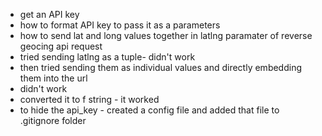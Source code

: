 - get an API key
- how to format API key to pass it as a parameters
- how to send lat and long values together in latlng paramater of reverse geocing api request
- tried sending latlng as a tuple- didn't work
- then tried sending them as individual values and directly embedding them into the url
- didn't work
- converted it to f string - it worked
- to hide the api_key - created a config file and added that file to .gitignore folder